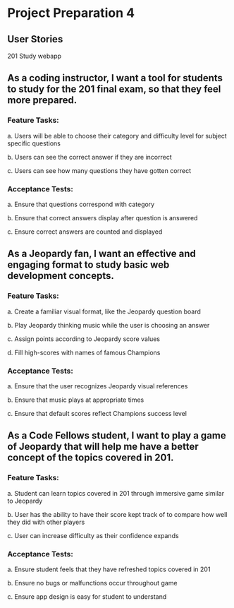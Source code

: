 # Project Preparation 4

## User Stories

201 Study webapp

## As a coding instructor, I want a tool for students to study for the 201 final exam, so that they feel more prepared. 

### Feature Tasks:  
 
  a.	Users will be able to choose their category and difficulty level for subject specific questions

  b.	Users can see the correct answer if they are incorrect

  c.	Users can see how many questions they have gotten correct
  
### Acceptance Tests:
	
  a.	Ensure that questions correspond with category

  b.	Ensure that correct answers display after question is answered

  c.	Ensure correct answers are counted and displayed

## As a Jeopardy fan, I want an effective and engaging format to study basic web development concepts.

### Feature Tasks:

  a. 	Create a familiar visual format, like the Jeopardy question board
  
  b. 	Play Jeopardy thinking music while the user is choosing an answer
  
  c. 	Assign points according to Jeopardy score values
  
  d. 	Fill high-scores with names of famous Champions
  

### Acceptance Tests:

  a. 	Ensure that the user recognizes Jeopardy visual references
  
  b. 	Ensure that music plays at appropriate times
  
  c. 	Ensure that default scores reflect Champions success level
  
## As a Code Fellows student, I want to play a game of Jeopardy that will help me have a better concept of the topics covered in 201.

### Feature Tasks: 

   a.	Student can learn topics covered in 201 through immersive game similar to Jeopardy
   
   b.	User has the ability to have their score kept track of to compare how well they did with other players
   
   c. 	User can increase difficulty as their confidence expands
 
### Acceptance Tests:

   a.	Ensure student feels that they have refreshed topics covered in 201
   
   b. 	Ensure no bugs or malfunctions occur throughout game
   
   c.	Ensure app design is easy for student to understand
